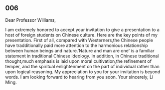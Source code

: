 ## 006
Dear Professor Williams, 

 I am extremely honored to accept your invitation to give a presentation to a host of foreign students on Chinese culture. 
 Here are the key points of my presentation. First of all, compared with Westerners,the Chinese people have tradditionally paid more attention to the harmonious relationship between human beings and nature.'Nature and man are one' is a familiar statement in traditional Chinese ideology. In addition, in Chinese traditional thought,much emphasis is laid upon moral cultivation,the refinement of temper, and the spiritual enlightenment on the part of individual rather than upon logical reasoning.
 My appreciation to you for your invitation is beyond words. I am looking forward to hearing from you soon. 
 Your sincerely,
 Li Ming.
